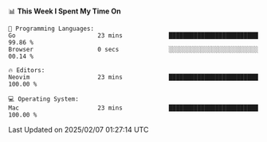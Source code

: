 <!--START_SECTION:waka-->
📊 **This Week I Spent My Time On** 

```text
💬 Programming Languages: 
Go                       23 mins             █████████████████████████   99.86 % 
Browser                  0 secs              ░░░░░░░░░░░░░░░░░░░░░░░░░   00.14 % 

🔥 Editors: 
Neovim                   23 mins             █████████████████████████   100.00 % 

💻 Operating System: 
Mac                      23 mins             █████████████████████████   100.00 % 
```


 Last Updated on 2025/02/07 01:27:14 UTC
<!--END_SECTION:waka-->
